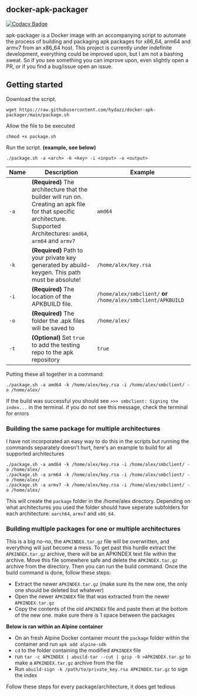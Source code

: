 ## docker-apk-packager

[![Codacy Badge](https://api.codacy.com/project/badge/Grade/8a4bd56ccc0743c485f4a98423650ebe)](https://app.codacy.com/gh/hydazz/docker-apk-packager?utm_source=github.com&utm_medium=referral&utm_content=hydazz/docker-apk-packager&utm_campaign=Badge_Grade)

apk-packager is a Docker image with an accompanying script to automate the process of building and packaging apk packages for x86_64, arm64 and armv7 from an x86_64 host. This project is currently under indefinite development, everything could be improved upon, but I am not a bashing sweat. So if you see something you can improve upon, even slightly open a PR, or if you find a bug/issue open an issue.

## Getting started

Download the script.

    wget https://raw.githubusercontent.com/hydazz/docker-apk-packager/main/package.sh

Allow the file to be executed

    chmod +x package.sh

Run the script. **(example, see below)**

    ./package.sh -a <arch> -k <key> -i <input> -o <output>

| Name | Description                                                                                                                                                              | Example                                                        |
| ---- | ------------------------------------------------------------------------------------------------------------------------------------------------------------------------ | -------------------------------------------------------------- |
| `-a` | **(Required)** The architecture that the builder will run on. Creating an apk file for that specific architecture. Supported Architectures: `amd64`, `arm64` and `armv7` | `amd64`                                                        |
| `-k` | **(Required)** Path to your private key generated by abuild-keygen. This path must be absolute!                                                                          | `/home/alex/key.rsa`                                           |
| `-i` | **(Required)** The location of the APKBUILD file.                                                                                                                        | `/home/alex/smbclient/` **or** `/home/alex/smbclient/APKBUILD` |
| `-o` | **(Required)** The folder the .apk files will be saved to                                                                                                                | `/home/alex/`                                                  |
| `-t` | **(Optional)** Set `true` to add the testing repo to the apk repository                                                                                                  | `true`                                                         |

Putting these all together in a command:

    ./package.sh -a amd64 -k /home/alex/key.rsa -i /home/alex/smbclient/ -o /home/alex/

If the build was successful you should see `>>> smbclient: Signing the index...` in the terminal. if you do not see this message, check the terminal for errors

### Building the same package for multiple architectures

I have not incorporated an easy way to do this in the scripts but running the commands separately doesn't hurt, here's an example to build for all supported architectures

    ./package.sh -a amd64 -k /home/alex/key.rsa -i /home/alex/smbclient/ -o /home/alex/
    ./package.sh -a arm64 -k /home/alex/key.rsa -i /home/alex/smbclient/ -o /home/alex/
    ./package.sh -a armv7 -k /home/alex/key.rsa -i /home/alex/smbclient/ -o /home/alex/

This will create the `package` folder in the /home/alex directory. Depending on what architectures you used the folder should have seperate subfolders for each architecture: `aarch64`, `armv7` and `x86_64`.

### Building multiple packages for one or multiple architectures

This is a big no-no, the `APKINDEX.tar.gz` file will be overwritten, and everything will just become a mess. To get past this hurdle extract the `APKINDEX.tar.gz` archive, there will be an APKINDEX text file within the archive. Move this file somewhere safe and delete the `APKINDEX.tar.gz` archive from the directory. Then you can run the build command. Once the build command is done, follow these steps:

-   Extract the newer `APKINDEX.tar.gz` (make sure its the new one, the only one should be deleted but whatever)
-   Open the newer `APKINDEX` file that was extracted from the newer `APKINDEX.tar.gz`
-   Copy the contents of the old `APKINDEX` file and paste them at the bottom of the new one. make sure there is 1 space between the packages

**Below is ran within an Alpine container**

-   On an fresh Alpine Docker container mount the `package` folder within the container and run `apk add alpine-sdk`
-   `cd` to the folder containing the modified `APKINDEX` file
-   run `tar -c APKINDEX | abuild-tar --cut | gzip -9 >APKINDEX.tar.gz` to make a `APKINDEX.tar.gz` archive from the file
-   Run `abuild-sign -k /path/to/private_key.rsa APKINDEX.tar.gz` to sign the index

Follow these steps for every package/architecture, it does get tedious
